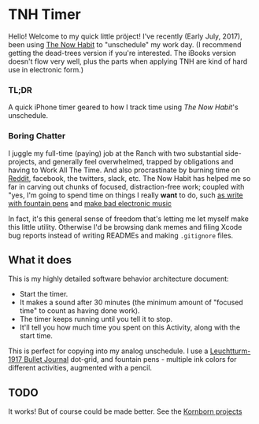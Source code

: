 # TNH Timer

Hello!  Welcome to my quick little pröject!  I've recently (Early July, 2017), been
using [The Now Habit](http://www.neilfiore.com/now-habit/) to "unschedule" my work
day.   (I recommend getting the dead-trees version if you're interested.  The iBooks
version doesn't flow very well, plus the parts when applying TNH are kind of hard use
in electronic form.)

### TL;DR

A quick iPhone timer geared to how I track time using _The Now Habit_'s unschedule.


### Boring Chatter

I juggle my full-time (paying) job at the Ranch with two substantial
side-projects, and generally feel overwhelmed, trapped by obligations
and having to Work All The Time.  And also procrastinate by burning
time on [Reddit](https://www.reddit.com/r/CatsStandingUp/), facebook,
the twitters, slack, etc.  The Now Habit has helped me so far in
carving out chunks of focused, distraction-free work; coupled with
"yes, I'm going to spend time on things I really **want** to do, such [as
write with fountain pens](http://reddit.com/r/fountainpens/) and [make
bad electronic music](http://soundcloud.com/borkware)

In fact, it's this general sense of freedom that's letting me let myself make
this little utility.  Otherwise I'd be browsing dank memes and filing Xcode
bug reports instead of writing READMEs and making `.gitignore` files.


## What it does

This is my highly detailed software behavior architecture document:

* Start the timer. 
* It makes a sound after 30 minutes (the minimum amount of "focused time" to count as
   having done work). 
* The timer keeps running until you tell it to stop.  
* It'll tell you how much time you spent on this Activity, along with the start time.

This is perfect for copying into my analog unschedule.  I use a [Leuchtturm-1917 Bullet Journal](https://www.gouletpens.com/products/leuchtturm1917-bullet-journal-a5-notebook-black) dot-grid,
and fountain pens - multiple ink colors for different activities, augmented with a pencil.


## TODO

It works! But of course could be made better.  See the [Kornborn projects](https://github.com/markd2/TNHTimer/projects)

